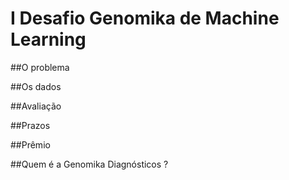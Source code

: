 # I Desafio Genomika de Machine Learning

##O problema

##Os dados

##Avaliação

##Prazos

##Prêmio

##Quem é a Genomika Diagnósticos ?

